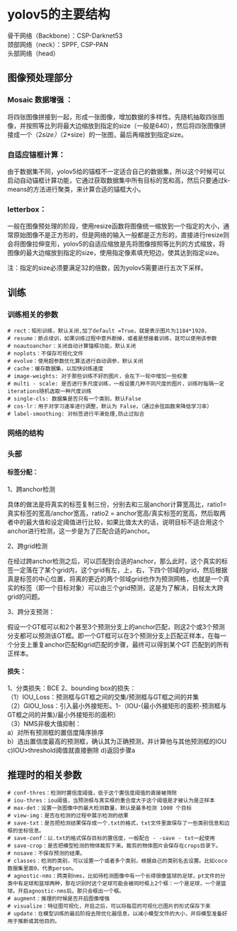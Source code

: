 # yolov5的主要结构

骨干网络（Backbone）：CSP-Darknet53  
颈部网络（neck）：SPPF, CSP-PAN  
头部网络（head）

## 图像预处理部分

### Mosaic 数据增强 ：

将四张图像拼接到一起，形成一张图像，增加数据的多样性。先随机抽取四张图像，并按照等比列将最大边缩放到指定的size（一般是640），然后将四张图像拼接成一个（2*size）*（2*size）的一张图，最后再缩放到指定size。 


### 自适应锚框计算：

由于数据集不同，yolov5给的锚框不一定适合自己的数据集，所以这个时候可以启动自动锚框计算功能，它通过获取数据集中所有目标的宽和高，然后只要通过k-means的方法进行聚类，来计算合适的锚框大小。

### letterbox：

一般在图像预处理的阶段，使用resize函数将图像统一缩放到一个指定的大小，通常原始图像不是正方形的，但是网络的输入一般都是正方形的，直接进行resize则会将图像拉伸变形，yolov5的自适应缩放是先将图像按照等比列的方式缩放，将图像的最大边缩放到指定的size，使用指定像素填充短边，使其达到指定size。

注：指定的size必须要满足32的倍数，因为yolov5需要进行五次下采样。

## 训练

### 训练相关的参数

	# rect：矩形训练，默认关闭,加了default =True，就是表示图片为1184*1920，
	# resume：断点续训，如果训练过程中意外断掉，或者是想接着训练，就可以使用该参数
	# noautoanchor：关闭自动计算锚框功能，默认关闭
	# noplots：不保存可视化文件
	# evolve：使用超参数优化算法进行自动调参，默认关闭
	# cache：缓存数据集，以加快训练速度
	# image-weights: 对于那些训练不好的图片，会在下一轮中增加一些权重
	# multi - scale: 是否进行多尺度训练，一般设置几种不同尺度的图片，训练时每隔一定iterations随机选取一种尺度训练
	# single-cls: 数据集是否只有一个类别，默认False
	# cos-lr：用于对学习速率进行调整，默认为 False，（通过余弦函数来降低学习率）
	# label-smoothing: 对标签进行平滑处理,防止过拟合

### 网络的结构

### 头部

#### 标签分配：

1、跨anchor检测

具体的做法是将真实的标签复制三份，分别去和三层anchor计算宽高比，ratio1= 真实标签的宽高/anchor宽高，ratio2 = anchor宽高/真实标签的宽高，然后取两者中的最大值和设定阈值进行比较，如果比值太大的话，说明目标不适合用这个anchor进行检测，这一步是为了匹配合适的anchor。

2、跨grid检测

在经过跨anchor检测之后，可以匹配到合适的anchor，那么此时，这个真实的标签一定落在了某个grid内，这个grid有左，上，右，下四个邻域的grid，然后根据真是标签的中心位置，将离的更近的两个邻域grid也作为预测网格，也就是一个真实的标签（即一个目标对象）可以由三个grid预测，这是为了解决，目标太大跨grid的问题。

3、跨分支预测：

假设一个GT框可以和2个甚至3个预测分支上的anchor匹配，则这2个或3个预测分支都可以预测该GT框。即一个GT框可以在3个预测分支上匹配正样本，在每一个分支上重复anchor匹配和grid匹配的步骤，最终可以得到某个GT 匹配到的所有正样本。

#### 损失：
1、分类损失：BCE
2、bounding box的损失：  
（1）IOU_Loss：预测框与GT框之间的交集/预测框与GT框之间的并集  
（2）GIOU_loss：引入最小外接矩形。1-（IOU-(最小外接矩形的面积-预测框与GT框之间的并集)/最小外接矩形的面积）   
（3）NMS非极大值抑制：  
   a）对所有预测框的置信度降序排序  
   b）选出置信度最高的预测框，确认其为正确预测，并计算他与其他预测框的IOU   
   c)IOU>threshold阈值就直接删除
   d)返回步骤a

## 推理时的相关参数

	# conf-thres：检测时置信度阈值，低于这个置信度阈值的直接被筛除
	# iou-thres：iou阈值，当预测框与真实框的重合度大于这个阈值是才被认为是正样本
	# max-det：设置一张图像中的最大检测数量，默认是最多检测 1000 个目标
	# view-img：是否在检测的过程中展示检测的结果
	# save-txt：是否把检测结果保存成一个.txt的格式，txt文件里面保存了一些类别信息和边框的坐标信息。
	# save-conf：以.txt的格式保存目标的置信度，一般配合 - -save - txt一起使用
	# save-crop：是否把模型检测的物体裁剪下来。裁剪的物体图片会保存在crops目录下。
	# nosave：不保存预测的结果。
	# classes：检测的类别，可以设置一个或者多个类别，根据自己的类别名去设置。比如coco数据集里面0，代表person。
	# agnostic-nms：跨类别nms，比如待检测图像中有一个长得很像篮球的足球，pt文件的分类中有足球和篮球两种，那在识别时这个足球可能会被同时框上2个框：一个是足球，一个是篮球。开启agnostic-nms后，那只会框出一个框。
	# augment：推理的时候是否开启图像增强
	# visualize：特征图可视化，开启之后，可以将每层的可视化已图片的形式保存下来
	# update：在模型训练的最后阶段去除优化器信息，以减小模型文件的大小，并将模型准备好用于推断或其他目的。

